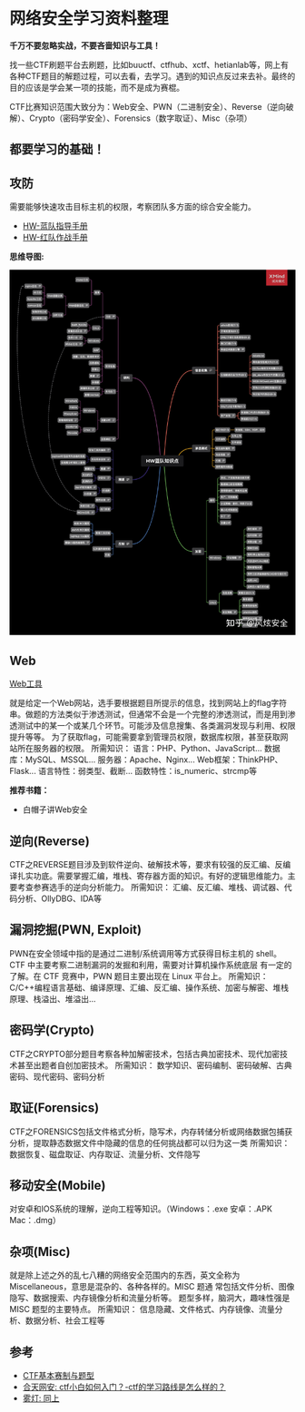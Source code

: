 # 网络安全学习资料整理

**千万不要忽略实战，不要吝啬知识与工具！**

找一些CTF刷题平台去刷题，比如buuctf、ctfhub、xctf、hetianlab等，网上有各种CTF题目的解题过程，可以去看，去学习。遇到的知识点反过来去补。最终的目的应该是学会某一项的技能，而不是成为赛棍。

CTF比赛知识范围大致分为：Web安全、PWN（二进制安全）、Reverse（逆向破解）、Crypto（密码学安全）、Forensics（数字取证）、Misc（杂项）

## 都要学习的基础！



## 攻防

需要能够快速攻击目标主机的权限，考察团队多方面的综合安全能力。

+ [HW-蓝队指导手册](https://zhuanlan.zhihu.com/p/363887711)
+ [HW-红队作战手册](https://zhuanlan.zhihu.com/p/148954500)

**思维导图:**

![攻击方入门](./images/hw-blue-mind.jpg)

## Web

[Web工具](./Web/tools.md)

就是给定一个Web网站，选手要根据题目所提示的信息，找到网站上的flag字符串。做题的方法类似于渗透测试，但通常不会是一个完整的渗透测试，而是用到渗透测试中的某一个或某几个环节。可能涉及信息搜集、各类漏洞发现与利用、权限提升等等。 为了获取flag，可能需要拿到管理员权限，数据库权限，甚至获取网站所在服务器的权限。 所需知识： 语言：PHP、Python、JavaScript... 数据库：MySQL、MSSQL... 服务器：Apache、Nginx... Web框架：ThinkPHP、Flask... 语言特性：弱类型、截断... 函数特性：is_numeric、strcmp等


**推荐书籍：**

+ 白帽子讲Web安全


## 逆向(Reverse)

CTF之REVERSE题目涉及到软件逆向、破解技术等，要求有较强的反汇编、反编译扎实功底。需要掌握汇编，堆栈、寄存器方面的知识。有好的逻辑思维能力。主要考查参赛选手的逆向分析能力。 所需知识： 汇编、反汇编、堆栈、调试器、代码分析、OllyDBG、IDA等

## 漏洞挖掘(PWN, Exploit)

PWN在安全领域中指的是通过二进制/系统调用等方式获得目标主机的 shell。CTF 中主要考察二进制漏洞的发掘和利用，需要对计算机操作系统底层 有一定的了解。在 CTF 竞赛中，PWN 题目主要出现在 Linux 平台上。 所需知识： C/C++编程语言基础、编译原理、汇编、反汇编、操作系统、加密与解密、堆栈原理、栈溢出、堆溢出...

## 密码学(Crypto)

CTF之CRYPTO部分题目考察各种加解密技术，包括古典加密技术、现代加密技术甚至出题者自创加密技术。 所需知识： 数学知识、密码编制、密码破解、古典密码、现代密码、密码分析

## 取证(Forensics)

CTF之FORENSICS包括文件格式分析，隐写术，内存转储分析或网络数据包捕获分析，提取静态数据文件中隐藏的信息的任何挑战都可以归为这一类 所需知识： 数据恢复、磁盘取证、内存取证、流量分析、文件隐写

## 移动安全(Mobile)

对安卓和IOS系统的理解，逆向工程等知识。（Windows：.exe     安卓：.APK     Mac：.dmg）

## 杂项(Misc)

就是除上述之外的乱七八糟的网络安全范围内的东西，英文全称为 Miscellaneous，意思是混杂的、各种各样的。MISC 题通 常包括文件分析、图像隐写、数据搜索、内存镜像分析和流量分析等。 题型多样，脑洞大，趣味性强是 MISC 题型的主要特点。 所需知识： 信息隐藏、文件格式、内存镜像、流量分析、数据分析、社会工程等



## 参考

+ [CTF基本赛制与题型](https://www.cnblogs.com/hsp1269/p/13832943.html)
+ [合天网安: ctf小白如何入门？-ctf的学习路线是怎么样的？](https://www.zhihu.com/question/454611713/answer/2416102673)
+ [雾灯: 同上](https://www.zhihu.com/question/454611713/answer/1835040291)